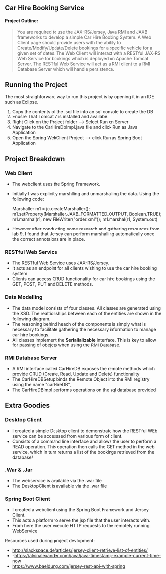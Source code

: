 
## Car Hire Booking Service

#### Project Outline:

> You are required to use the JAX-RS/Jersey, Java RMI and JAXB frameworks to develop a simple Car Hire Booking System. A Web Client page should provide users with the ability to Create/Modify/Update/Delete bookings for a specific vehicle for a given set of dates. The Web Client will interact with a RESTful JAX-RS Web Service for bookings which is deployed on Apache Tomcat Server. The RESTful Web Service will act as a RMI client to a RMI Database Server which will handle persistence.
> 

## Running the Project

The most straighforward way to run this project is by opening it in an IDE such as Eclipse. 

 1. Copy the contents of the .sql file into an sql console to create the DB
 2. Enusre That Tomcat 7 is installed and availabe.
 3. Right Click on the Project folder --> Select Run on Server 
 4. Navigate to the CarHireDbImpl.java file and click Run as Java Application
 5. Open the Spring WebClient Project --> click Run as Spring Boot Application

## Project Breakdown

### Web Client
- The webclient uses the Spring Framework. 
- Initially I was explicitly marshlling and unmarshalling the data. Using the following code: 
     
	Marshaller m1 = jc.createMarshaller();
	m1.setProperty(Marshaller.JAXB_FORMATTED_OUTPUT, Boolean.TRUE);
	m1.marshal(r1, new FileWriter("order.xml"));
	m1.marshal(r1, System.out)

- However after conducting some research and gathering resources from lab 9, I found that Jersey can perform marshalling automatically once the correct annotaions are in place.


### RESTful  Web Service
- The RESTful Web Service uses JAX-RS/Jersey.
- It acts as an endpoint for all clients wishing to use the car hire booking system
-  Clients can  access CRUD functionality for car hire bookings using the GET, POST, PUT and DELETE methods.
 
### Data Modelling

- The data model consists of four classes. All classes are generated using the XSD. The realtionships between each of the entities are shown in the following diagram.
- The reasoning behind heach of the components is simply what is necessary to facilitate gathering the necessary information to manage car hire bookings. 
- All classes implement  the **Serialializable** interface. This is key to allow for passing of obejcts when using the RMI Database. 

### RMI Database Server
- A RMI interface called CarHireDB exposes the remote methods which provide CRUD (Create, Read, Update and Delete) functionality 
- The CarHireDBSetup binds the Remote Object into the RMI registry using the name "carHireDB", 
- The CarHireDBImpl performs operations on the sql database provided

## Extra Goodies
### Desktop Client
- I created a simple Desktop client to demonstrate how the RESTful WEb service can be accesssed from various form of client. 
- Consists of a command line interface and allows the user to perform a READ operation. This operation then calls the GET method in the web service, which in turn returns a list of the bookings retrieved from the database/
### .War & .Jar
- The webservice is available via the .war file
- The DesktopClient is available via the .war file
### Spring Boot Client
- I created a webclient using the Spring Boot Framework and Jersey Client.
- This acts a platform to serve the jsp file that the user interacts with. 
- From here the user execute HTTP requests to the remotely running  WebService



 Resources used during project devlopment: 
 - http://slackspace.de/articles/jersey-client-retrieve-list-of-entities/
 - -https://alvinalexander.com/java/java-timestamp-example-current-time-now
 - https://www.baeldung.com/jersey-rest-api-with-spring
